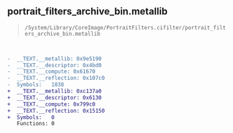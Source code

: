 ## portrait_filters_archive_bin.metallib

> `/System/Library/CoreImage/PortraitFilters.cifilter/portrait_filters_archive_bin.metallib`

```diff

 
-  __TEXT.__metallib: 0x9e5190
-  __TEXT.__descriptor: 0x4bd0
-  __TEXT.__compute: 0x61670
-  __TEXT.__reflection: 0x107c0
-  Symbols:   1038
+  __TEXT.__metallib: 0xc137a0
+  __TEXT.__descriptor: 0x6130
+  __TEXT.__compute: 0x799c0
+  __TEXT.__reflection: 0x15150
+  Symbols:   0
   Functions: 0
 

```
